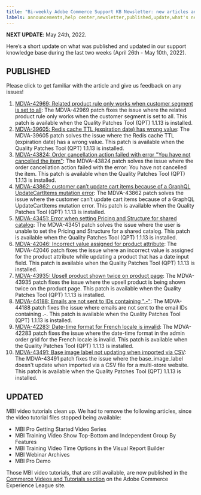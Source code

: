 ```yaml
---
title: "Bi-weekly Adobe Commerce Support KB Newsletter: new articles and updates"
labels: announcements,help center,newsletter,published,update,what's new,Magento,Adobe Commerce,cloud infrastructure,on-premises
---
```


 **NEXT UPDATE**: May 24th, 2022.

Here’s a short update on what was published and updated in our support knowledge base during the last two weeks (April 26th - May 10th, 2022).

## PUBLISHED

Please click to get familiar with the article and give us feedback on any issues!

1. [MDVA-42969: Related product rule only works when customer segment is set to all](https://support.magento.com/hc/en-us/articles/6097088245005-MDVA-42969-Related-product-rule-only-works-when-customer-segment-is-set-to-all): The MDVA-42969 patch fixes the issue where the related product rule only works when the customer segment is set to all. This patch is available when the Quality Patches Tool (QPT) 1.1.13 is installed.
1. [MDVA-39605: Redis cache TTL (expiration date) has wrong value](https://support.magento.com/hc/en-us/articles/6102800192781-MDVA-39605-Redis-cache-TTL-expiration-date-has-wrong-value): The MDVA-39605 patch solves the issue where the Redis cache TTL (expiration date) has a wrong value. This patch is available when the Quality Patches Tool (QPT) 1.1.13 is installed.
1. [MDVA-43824: Order cancellation action failed with error "You have not cancelled the item"](https://support.magento.com/hc/en-us/articles/6103262032141-MDVA-43824-Order-cancellation-action-failed-with-error-You-have-not-cancelled-the-item-): The MDVA-43824 patch solves the issue where the order cancellation action failed with the error: You have not cancelled the item. This patch is available when the Quality Patches Tool (QPT) 1.1.13 is installed.
1. [MDVA-43862: customer can’t update cart items because of a GraphQL UpdateCartItems mutation error](https://support.magento.com/hc/en-us/articles/6125627172493-MDVA-43862-customer-can-t-update-cart-items-because-of-a-GraphQL-UpdateCartItems-mutation-error): The MDVA-43862 patch solves the issue where the customer can’t update cart items because of a GraphQL UpdateCartItems mutation error. This patch is available when the Quality Patches Tool (QPT) 1.1.13 is installed.
1. [MDVA-43451: Error when setting Pricing and Structure for shared catalog](https://support.magento.com/hc/en-us/articles/6103255135245-MDVA-43451-Error-when-setting-Pricing-and-Structure-for-shared-catalog): The MDVA-43451 patch solves the issue where the user is unable to set the Pricing and Structure for a shared catalog. This patch is available when the Quality Patches Tool (QPT) 1.1.13 is installed.
1. [MDVA-42046: Incorrect value assigned for product attribute](https://support.magento.com/hc/en-us/articles/5989364440077-MDVA-42046-Incorrect-value-assigned-for-product-attribute): The MDVA-42046 patch fixes the issue where an incorrect value is assigned for the product attribute while updating a product that has a date input field. This patch is available when the Quality Patches Tool (QPT) 1.1.13 is installed.
1. [MDVA-43935: Upsell product shown twice on product page](https://support.magento.com/hc/en-us/articles/5989393723533-MDVA-43935-Upsell-product-shown-twice-on-product-page): The MDVA-43935 patch fixes the issue where the upsell product is being shown twice on the product page. This patch is available when the Quality Patches Tool (QPT) 1.1.13 is installed.
1. [MDVA-44188: Emails are not sent to IDs containing ".-"](https://support.magento.com/hc/en-us/articles/6044536970637-MDVA-44188-Emails-are-not-sent-to-IDs-containing-): The MDVA-44188 patch fixes the issue where emails are not sent to the email IDs containing .-. This patch is available when the Quality Patches Tool (QPT) 1.1.13 is installed.
1. [MDVA-42283: Date-time format for French locale is invalid](https://support.magento.com/hc/en-us/articles/6100232355981-MDVA-42283-Date-time-format-for-French-locale-is-invalid): The MDVA-42283 patch fixes the issue where the date-time format in the admin order grid for the French locale is invalid. This patch is available when the Quality Patches Tool (QPT) 1.1.13 is installed.
1. [MDVA-43491: Base image label not updating when imported via CSV](https://support.magento.com/hc/en-us/articles/6123128674317-MDVA-43491-Base-image-label-not-updating-when-imported-via-CSV): The MDVA-43491 patch fixes the issue where the base_image_label doesn't update when imported via a CSV file for a multi-store website. This patch is available when the Quality Patches Tool (QPT) 1.1.13 is installed.

## UPDATED

MBI video tutorials clean up.
We had to remove the following articles, since the video tutorial files stopped being available:

* MBI Pro Getting Started Video Series
* MBI Training Video Show Top-Bottom and Independent Group By Features
* MBI Training Video Time Options in the Visual Report Builder
* MBI Webinar Archives
* MBI Pro Demo

Those MBI video tutorials, that are still available, are now published in the [Commerce Videos and Tutorials section](https://experienceleague.adobe.com/docs/commerce-learn/tutorials/overview.html?lang=en) on the Adobe Commerce Experience League site.
